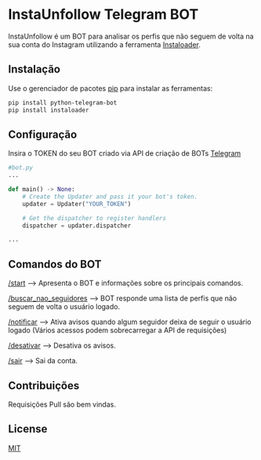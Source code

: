 # InstaUnfollow Telegram BOT

InstaUnfollow é um BOT para analisar os perfis que não seguem de volta na sua conta do Instagram utilizando a ferramenta [Instaloader](https://github.com/instaloader/instaloader).

## Instalação

Use o gerenciador de pacotes [pip](https://pip.pypa.io/en/stable/) para instalar as ferramentas:

```bash
pip install python-telegram-bot
pip install instaloader
```

## Configuração

Insira o TOKEN do seu BOT criado via API de criação de BOTs [Telegram](https://core.telegram.org/bots/api)
```python
#bot.py
...

def main() -> None:
    # Create the Updater and pass it your bot's token.
    updater = Updater("YOUR_TOKEN")

    # Get the dispatcher to register handlers
    dispatcher = updater.dispatcher

...
```

## Comandos do BOT
[/start](#) --> Apresenta o BOT e informações sobre os principais comandos.

[/buscar_nao_seguidores](#) --> BOT responde uma lista de perfis que não seguem de volta o usuário logado.

[/notificar](#) --> Ativa avisos quando algum seguidor deixa de seguir o  usuário logado (Vários acessos podem sobrecarregar a API de requisições)

[/desativar](#) --> Desativa os avisos.

[/sair](#) --> Sai da conta.


## Contribuições
Requisições Pull são bem vindas.

## License
[MIT](https://choosealicense.com/licenses/mit/)
